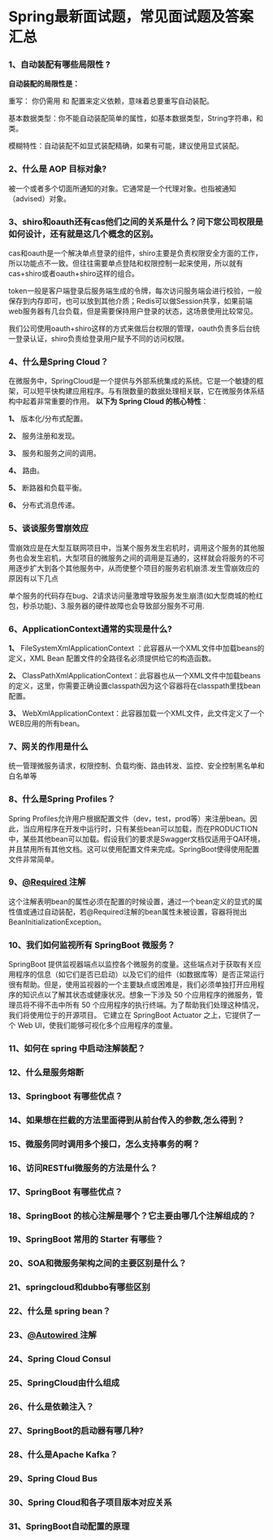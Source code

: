 # Spring最新面试题，常见面试题及答案汇总

### 1、自动装配有哪些局限性 ?

**自动装配的局限性是：**

重写： 你仍需用 和  配置来定义依赖，意味着总要重写自动装配。

基本数据类型：你不能自动装配简单的属性，如基本数据类型，String字符串，和类。

模糊特性：自动装配不如显式装配精确，如果有可能，建议使用显式装配。


### 2、什么是 AOP 目标对象?

被一个或者多个切面所通知的对象。它通常是一个代理对象。也指被通知（advised）对象。


### 3、shiro和oauth还有cas他们之间的关系是什么？问下您公司权限是如何设计，还有就是这几个概念的区别。

cas和oauth是一个解决单点登录的组件，shiro主要是负责权限安全方面的工作，所以功能点不一致。但往往需要单点登陆和权限控制一起来使用，所以就有 cas+shiro或者oauth+shiro这样的组合。

token一般是客户端登录后服务端生成的令牌，每次访问服务端会进行校验，一般保存到内存即可，也可以放到其他介质；Redis可以做Session共享，如果前端web服务器有几台负载，但是需要保持用户登录的状态，这场景使用比较常见。

我们公司使用oauth+shiro这样的方式来做后台权限的管理，oauth负责多后台统一登录认证，shiro负责给登录用户赋予不同的访问权限。


### 4、什么是Spring Cloud？

在微服务中，SpringCloud是一个提供与外部系统集成的系统。它是一个敏捷的框架，可以短平快构建应用程序。与有限数量的数据处理相关联，它在微服务体系结构中起着非常重要的作用。 **以下为 Spring Cloud 的核心特性**：

**1、** 版本化/分布式配置。

**2、** 服务注册和发现。

**3、** 服务和服务之间的调用。

**4、** 路由。

**5、** 断路器和负载平衡。

**6、** 分布式消息传递。


### 5、谈谈服务雪崩效应

雪崩效应是在大型互联网项目中，当某个服务发生宕机时，调用这个服务的其他服务也会发生宕机，大型项目的微服务之间的调用是互通的，这样就会将服务的不可用逐步扩大到各个其他服务中，从而使整个项目的服务宕机崩溃.发生雪崩效应的原因有以下几点

单个服务的代码存在bug、2请求访问量激增导致服务发生崩溃(如大型商城的枪红包，秒杀功能)、3.服务器的硬件故障也会导致部分服务不可用.


### 6、ApplicationContext通常的实现是什么?

**1、** FileSystemXmlApplicationContext ：此容器从一个XML文件中加载beans的定义，XML Bean 配置文件的全路径名必须提供给它的构造函数。

**2、** ClassPathXmlApplicationContext：此容器也从一个XML文件中加载beans的定义，这里，你需要正确设置classpath因为这个容器将在classpath里找bean配置。

**3、** WebXmlApplicationContext：此容器加载一个XML文件，此文件定义了一个WEB应用的所有bean。


### 7、网关的作用是什么

统一管理微服务请求，权限控制、负载均衡、路由转发、监控、安全控制黑名单和白名单等


### 8、什么是Spring Profiles？

Spring Profiles允许用户根据配置文件（dev，test，prod等）来注册bean。因此，当应用程序在开发中运行时，只有某些bean可以加载，而在PRODUCTION中，某些其他bean可以加载。假设我们的要求是Swagger文档仅适用于QA环境，并且禁用所有其他文档。这可以使用配置文件来完成。SpringBoot使得使用配置文件非常简单。


### 9、[@Required ](/Required ) 注解

这个注解表明bean的属性必须在配置的时候设置，通过一个bean定义的显式的属性值或通过自动装配，若@Required注解的bean属性未被设置，容器将抛出BeanInitializationException。


### 10、我们如何监视所有 SpringBoot 微服务？

SpringBoot 提供监视器端点以监控各个微服务的度量。这些端点对于获取有关应用程序的信息（如它们是否已启动）以及它们的组件（如数据库等）是否正常运行很有帮助。但是，使用监视器的一个主要缺点或困难是，我们必须单独打开应用程序的知识点以了解其状态或健康状况。想象一下涉及 50 个应用程序的微服务，管理员将不得不击中所有 50 个应用程序的执行终端。为了帮助我们处理这种情况，我们将使用位于的开源项目。 它建立在 SpringBoot Actuator 之上，它提供了一个 Web UI，使我们能够可视化多个应用程序的度量。


### 11、如何在 spring 中启动注解装配？
### 12、什么是服务熔断
### 13、Springboot 有哪些优点？
### 14、如果想在拦截的方法里面得到从前台传入的参数,怎么得到？
### 15、微服务同时调用多个接口，怎么支持事务的啊？
### 16、访问RESTful微服务的方法是什么？
### 17、SpringBoot 有哪些优点？
### 18、SpringBoot 的核心注解是哪个？它主要由哪几个注解组成的？
### 19、SpringBoot 常用的 Starter 有哪些？
### 20、SOA和微服务架构之间的主要区别是什么？
### 21、springcloud和dubbo有哪些区别
### 22、什么是 spring bean？
### 23、[@Autowired ](/Autowired ) 注解
### 24、Spring Cloud Consul
### 25、SpringCloud由什么组成
### 26、什么是依赖注入？
### 27、SpringBoot的启动器有哪几种?
### 28、什么是Apache Kafka？
### 29、Spring Cloud Bus
### 30、Spring Cloud和各子项目版本对应关系
### 31、SpringBoot自动配置的原理





